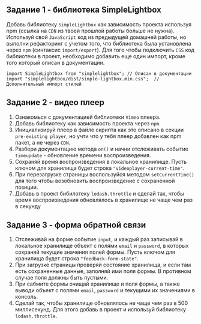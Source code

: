 ## Задание 1 - библиотека SimpleLightbox

Добавь библиотеку `SimpleLightbox` как зависимость проекта используя npm (ссылка на `CDN` из твоей прошлой работы больше не нужна).
Используй свой `JavaScript` код из предыдущей домашней работы, но выполни рефакторинг с учетом того, что библиотека была установлена через `npm` (синтаксис `import/export`).
Для того чтобы подключить `CSS` код библиотеки в проект, необходимо добавить еще один импорт, кроме того который описан в документации.

```JavaScrint
import SimpleLightbox from "simplelightbox"; // Описан в документации
import "simplelightbox/dist/simple-lightbox.min.css";  // Дополнительный импорт стилей
```

## Задание 2 - видео плеер

1. Ознакомься с документацией библиотеки `Vimeo` плеера.
2. Добавь библиотеку как зависимость проекта через `npm`.
3. Инициализируй плеер в файле скрипта как это описано в секции `pre-existing player`, но учти что у тебя плеер добавлен как npm пакет, а не через `CDN`.
4. Разбери документацию метода `on()` и начни отслеживать событие `timeupdate` - обновление времени воспроизведения.
5. Сохраняй время воспроизведения в локальное хранилище. Пусть ключом для хранилища будет строка `"videoplayer-current-time"`.
6. При перезагрузке страницы воспользуйся методом `setCurrentTime()` для того чтобы возобновить воспроизведение с сохраненной позиции.
7. Добавь в проект бибилотеку `lodash.throttle` и сделай так, чтобы время воспроизведения обновлялось в хранилище не чаще чем раз в секунду

## Задание 3 - форма обратной связи

1. Отслеживай на форме событие `input`, и каждый раз записывай в локальное хранилище объект с полями `email` и `password`, в которых сохраняй текущие значения полей формы. Пусть ключом для хранилища будет строка `"feedback-form-state"`.
2. При загрузке страницы проверяй состояние хранилища, и если там есть сохраненные данные, заполняй ими поля формы. В противном случае поля должны быть пустыми.
3. При сабмите формы очищай хранилище и поля формы, а также выводи объект с полями `email`, `password` и текущими их значениями в консоль.
4. Сделай так, чтобы хранилище обновлялось не чаще чем раз в 500 миллисекунд. Для этого добавь в проект и используй библиотеку `lodash.throttle`.
